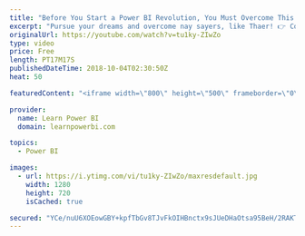 ```yaml
---
title: "Before You Start a Power BI Revolution, You Must Overcome This!"
excerpt: "Pursue your dreams and overcome nay sayers, like Thaer! 👉 Connect with Thaer: https://www.linkedin.com/in/thaer-athamneh-pmp%C2%AE/  https://www.facebook.com/progressacdemy/  Join the Learn Power BI Family 👉  https://web.learnpowerbi.com/waitlist-invite -------------------------------------------------------------------------------"
originalUrl: https://youtube.com/watch?v=tu1ky-ZIwZo
type: video
price: Free
length: PT17M17S
publishedDateTime: 2018-10-04T02:30:50Z
heat: 50

featuredContent: "<iframe width=\"800\" height=\"500\" frameborder=\"0\" src=\"https://www.youtube.com/embed/tu1ky-ZIwZo\" allow=\"accelerometer; autoplay; encrypted-media; gyroscope; picture-in-picture\" allowfullscreen></iframe>"

provider:
  name: Learn Power BI
  domain: learnpowerbi.com

topics:
  - Power BI

images:
  - url: https://i.ytimg.com/vi/tu1ky-ZIwZo/maxresdefault.jpg
    width: 1280
    height: 720
    isCached: true

secured: "YCe/nuU6XOEowGBY+kpfTbGv8TJvFkOIHBnctx9sJUeDHaOtsa95BeH/2RAKT4k/32bO3yTFzsms+AVpAg5XHAd3b2S46/j6eTdUfbFPqPcTRCmccMHRqn5rVqa5/Bx2DAz5XTZqy37pt94TBhabYuAXDESszozzG+NOdmcP83NiwQWaUh1yINc484i1NSVDYuEIrYquq6bF8QRZFYiaqmzMnaeIiaetrf6YdwAnK1um/M4hGhkczpo70QZRk1OCbVjfS2IWzDsrf9Ts2bB2icBDlhA9AwWiSgsgye9u2VN0tEHRpIHYpwWpsZxccCgPoIpDZf8OeLF6PdrAq8/vQGQH1AkOo4qOwZVHaZNawMt4hUq+Nmien/5Rs62HgD3xgj0JH+HFsyacgBF+KFF63V2zVhuxo/9CUjo69efhhFE=;BSGrAk+eZcHvr13Y26Acgw=="
---
```


